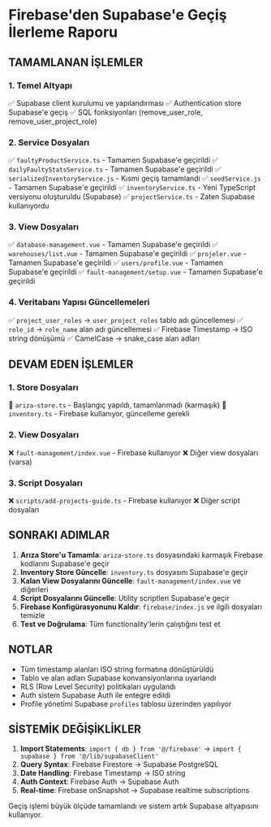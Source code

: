 # Firebase'den Supabase'e Geçiş İlerleme Raporu

## TAMAMLANAN İŞLEMLER

### 1. Temel Altyapı
✅ Supabase client kurulumu ve yapılandırması
✅ Authentication store Supabase'e geçiş
✅ SQL fonksiyonları (remove_user_role, remove_user_project_role)

### 2. Service Dosyaları
✅ `faultyProductService.ts` - Tamamen Supabase'e geçirildi
✅ `dailyFaultyStatsService.ts` - Tamamen Supabase'e geçirildi
✅ `serializedInventoryService.js` - Kısmi geçiş tamamlandı
✅ `seedService.js` - Tamamen Supabase'e geçirildi
✅ `inventoryService.ts` - Yeni TypeScript versiyonu oluşturuldu (Supabase)
✅ `projectService.ts` - Zaten Supabase kullanıyordu

### 3. View Dosyaları
✅ `database-management.vue` - Tamamen Supabase'e geçirildi
✅ `warehouses/list.vue` - Tamamen Supabase'e geçirildi
✅ `projeler.vue` - Tamamen Supabase'e geçirildi
✅ `users/profile.vue` - Tamamen Supabase'e geçirildi
✅ `fault-management/setup.vue` - Tamamen Supabase'e geçirildi

### 4. Veritabanı Yapısı Güncellemeleri
✅ `project_user_roles` → `user_project_roles` tablo adı güncellemesi
✅ `role_id` → `role_name` alan adı güncellemesi
✅ Firebase Timestamp → ISO string dönüşümü
✅ CamelCase → snake_case alan adları

## DEVAM EDEN İŞLEMLER

### 1. Store Dosyaları
🔄 `ariza-store.ts` - Başlangıç yapıldı, tamamlanmadı (karmaşık)
🔄 `inventory.ts` - Firebase kullanıyor, güncelleme gerekli

### 2. View Dosyaları
❌ `fault-management/index.vue` - Firebase kullanıyor
❌ Diğer view dosyaları (varsa)

### 3. Script Dosyaları
❌ `scripts/add-projects-guide.ts` - Firebase kullanıyor
❌ Diğer script dosyaları

## SONRAKI ADIMLAR

1. **Arıza Store'u Tamamla**: `ariza-store.ts` dosyasındaki karmaşık Firebase kodlarını Supabase'e geçir
2. **Inventory Store Güncelle**: `inventory.ts` dosyasını Supabase'e geçir
3. **Kalan View Dosyalarını Güncelle**: `fault-management/index.vue` ve diğerleri
4. **Script Dosyalarını Güncelle**: Utility scriptleri Supabase'e geçir
5. **Firebase Konfigürasyonunu Kaldır**: `firebase/index.js` ve ilgili dosyaları temizle
6. **Test ve Doğrulama**: Tüm functionality'lerin çalıştığını test et

## NOTLAR

- Tüm timestamp alanları ISO string formatına dönüştürüldü
- Tablo ve alan adları Supabase konvansiyonlarına uyarlandı
- RLS (Row Level Security) politikaları uygulandı
- Auth sistem Supabase Auth ile entegre edildi
- Profile yönetimi Supabase `profiles` tablosu üzerinden yapılıyor

## SİSTEMİK DEĞİŞİKLİKLER

1. **Import Statements**: `import { db } from '@/firebase'` → `import { supabase } from '@/lib/supabaseClient'`
2. **Query Syntax**: Firebase Firestore → Supabase PostgreSQL
3. **Date Handling**: Firebase Timestamp → ISO string
4. **Auth Context**: Firebase Auth → Supabase Auth
5. **Real-time**: Firebase onSnapshot → Supabase realtime subscriptions

Geçiş işlemi büyük ölçüde tamamlandı ve sistem artık Supabase altyapısını kullanıyor.
